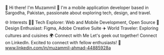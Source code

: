 👋 Hi there! I'm Muzammil
🚀 I'm a mobile application developer based in Sargodha, Pakistan, passionate about exploring tech, design, and travel.

🌐 Interests
👨‍💻 Tech Explorer: Web and Mobile Development, Open Source
🎨 Design Enthusiast: Figma, Adobe Creative Suite
✈️ World Traveler: Exploring cultures and cuisines
🌍 Connect with Me
Let's geek out together! Connect on LinkedIn. Excited to connect with fellow enthusiasts! 🌟
www.linkedin.com/in/muzammil-ahmad-44885928a
<!---
muzammilAhmad89/muzammilAhmad89 is a ✨ special ✨ repository because its `README.md` (this file) appears on your GitHub profile.
You can click the Preview link to take a look at your changes.
--->

